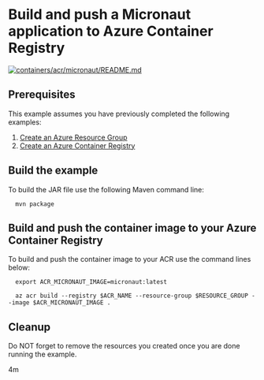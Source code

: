 
# Build and push a Micronaut application to Azure Container Registry

[![containers/acr/micronaut/README.md](https://github.com/Azure-Samples/java-on-azure-examples/actions/workflows/containers_acr_micronaut_README_md.yml/badge.svg)](https://github.com/Azure-Samples/java-on-azure-examples/actions/workflows/containers_acr_micronaut_README_md.yml)

## Prerequisites

This example assumes you have previously completed the following examples:

1. [Create an Azure Resource Group](../../../general/group/create/README.md)
1. [Create an Azure Container Registry](../create/README.md)

<!-- workflow.cron(0 10 * * 5) -->
<!-- workflow.include(../create/README.md) -->

## Build the example

<!-- workflow.run()

cd containers/acr/micronaut

  -->

To build the JAR file use the following Maven command line:

```shell
  mvn package
```

## Build and push the container image to your Azure Container Registry

To build and push the container image to your ACR use the command lines below:

```shell
  export ACR_MICRONAUT_IMAGE=micronaut:latest

  az acr build --registry $ACR_NAME --resource-group $RESOURCE_GROUP --image $ACR_MICRONAUT_IMAGE .
```

<!-- workflow.run()

cd ../../..

  -->

<!-- workflow.directOnly()

  export RESULT=$(az acr repository show --name $ACR_NAME --image $ACR_MICRONAUT_IMAGE)
  az group delete --name $RESOURCE_GROUP --yes || true
  if [[ -z $RESULT ]]; then
    echo "Unable to find " $ACR_MICRONAUT_IMAGE " image"
    exit 1
  fi

  -->

## Cleanup

Do NOT forget to remove the resources you created once you are done running the
example.

4m
